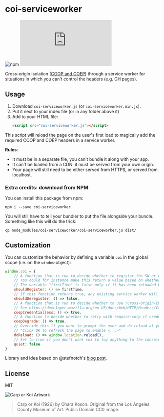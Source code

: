 # coi-serviceworker 
![npm](https://img.shields.io/npm/v/coi-serviceworker) ![size](https://img.shields.io/github/size/gzuidhof/coi-serviceworker/coi-serviceworker.min.js)

Cross-origin isolation ([COOP and COEP](https://web.dev/coop-coep/)) through a service worker for situations in which you can't control the headers (e.g. GH pages).


## Usage

1. Download `coi-serviceworker.js` (or `coi-serviceworker.min.js`).
2. Put it next to your index file (or in any folder above it)
3. Add to your HTML file:
    ```html
    <script src="coi-serviceworker.js"></script>
    ```

This script will reload the page on the user's first load to magically add the required COOP and COEP headers in a service worker.

**Rules**:
* It must be in a separate file, you can't bundle it along with your app. 
* It can't be loaded from a CDN: it must be served from your own origin.
* Your page will still need to be either served from HTTPS, or served from localhost.


### Extra credits: download from NPM

You can install this package from npm:
```
npm i --save coi-serviceworker
```

You will still have to tell your bundler to put the file alongside your bundle. Something like this will do the trick:

```shell
cp node_modules/coi-serviceworker/coi-serviceworker.js dist/
```

## Customization
You can customize the behavior by defining a variable `coi` in the global scope (i.e. on the `window` object):

```javascript
window.coi = {
    // A function that is run to decide whether to register the SW or not.
    // You could for instance make this return a value based on whether you actually need to be cross origin isolated or not.
    // The variable "firstTime" is false only if it has been reloaded by itself.
    shouldRegister: () => firstTime,
    // If this function returns true, any existing service worker will be deregistered (and nothing else will happen).
    shouldDeregister: () => false,
    // A function that is run to decide whether to use "Cross-Origin-Embedder-Policy: credentialless" or not.
    // See https://developer.mozilla.org/en-US/docs/Web/HTTP/Headers/Cross-Origin-Embedder-Policy#browser_compatibility
    coepCredentialless: () => true,
    // A function to decide whether to retry with require-corp if credentialless fails.
    coepDegrade: () => true,
    // Override this if you want to prompt the user and do reload at your own leisure. Maybe show the user a message saying:
    // "Click OK to refresh the page to enable <...>"
    doReload: () => window.location.reload(),
    // Set to true if you don't want coi to log anything to the console.
    quiet: false
}
```

Library and idea based on @stefnotch's [blog post](https://dev.to/stefnotch/enabling-coop-coep-without-touching-the-server-2d3n).

## License
MIT

![Carp or Koi Artwork](https://i.imgur.com/HVyWe6T.jpeg)
> Carp or Koi (1926) by Ohara Koson. Original from the Los Angeles County Museum of Art. Public Domain CC0 image.
